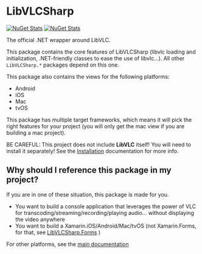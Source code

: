 # LibVLCSharp

[![NuGet Stats](https://img.shields.io/nuget/v/LibVLCSharp.svg)](https://www.nuget.org/packages/LibVLCSharp)
[![NuGet Stats](https://img.shields.io/nuget/dt/LibVLCSharp.svg)](https://www.nuget.org/packages/LibVLCSharp)

The official .NET wrapper around LibVLC.

This package contains the core features of LibVLCSharp (libvlc loading and initialization, .NET-friendly classes to ease the use of libvlc...).
All other `LibVLCSharp.*` packages depend on this one.

This package also contains the views for the following platforms:

- Android
- iOS
- Mac
- tvOS

This package has multiple target frameworks, which means it will pick the right features for your project (you will only get the mac view if you are building a mac project).

   BE CAREFUL: This project does not include **LibVLC** itself! You will need to install it separately!
   See the [Installation](../README.md#installation) documentation for more info.

## Why should I reference this package in my project?

If you are in one of these situation, this package is made for you.

- You want to build a console application that leverages the power of VLC for transcoding/streaming/recording/playing audio... without displaying the video anywhere
- You want to build a Xamarin.iOS/Android/Mac/tvOS (not Xamarin.Forms, for that, see [LibVLCSharp.Forms](../LibVLCSharp.Forms/README.md) )

For other platforms, see the [main documentation](../README.md)